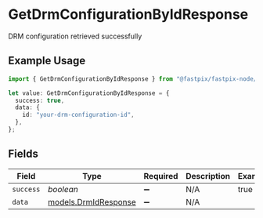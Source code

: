 # GetDrmConfigurationByIdResponse

DRM configuration retrieved successfully

## Example Usage

```typescript
import { GetDrmConfigurationByIdResponse } from "@fastpix/fastpix-node/models/operations";

let value: GetDrmConfigurationByIdResponse = {
  success: true,
  data: {
    id: "your-drm-configuration-id",
  },
};
```

## Fields

| Field                                                 | Type                                                  | Required                                              | Description                                           | Example                                               |
| ----------------------------------------------------- | ----------------------------------------------------- | ----------------------------------------------------- | ----------------------------------------------------- | ----------------------------------------------------- |
| `success`                                             | *boolean*                                             | :heavy_minus_sign:                                    | N/A                                                   | true                                                  |
| `data`                                                | [models.DrmIdResponse](../../models/drmidresponse.md) | :heavy_minus_sign:                                    | N/A                                                   |                                                       |
